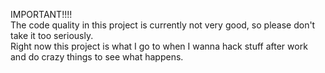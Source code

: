 IMPORTANT!!!!  
The code quality in this project is currently not very good, so please don't take it too seriously.  
Right now this project is what I go to when I wanna hack stuff after work and do crazy things to see what happens.  
